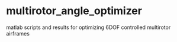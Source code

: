 # multirotor_angle_optimizer
matlab scripts and results for optimizing 6DOF controlled multirotor airframes
